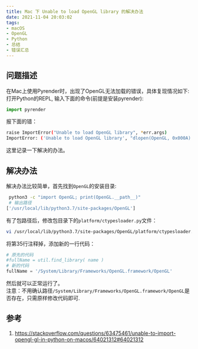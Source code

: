 ```yaml
---
title: Mac 下 Unable to load OpenGL library 的解决办法
date: 2021-11-04 20:03:02
tags:
- macOS
- OpenGL
- Python
- 总结
- 错误汇总
---
```

## 问题描述
在Mac上使用Pyrender时，出现了OpenGL无法加载的错误，具体复现情况如下:
打开Python的REPL, 输入下面的命令(前提是安装pyrender):
```python
import pyrender
```
报下面的错：
```bash
raise ImportError("Unable to load OpenGL library", *err.args)
ImportError: ('Unable to load OpenGL library', "dlopen(OpenGL, 0x000A): tried: 'OpenGL' (no such file), '/usr/local/lib/OpenGL' (no such file), '/usr/lib/OpenGL' (no such file), '/usr/local/lib/OpenGL' (no such file), '/usr/lib/OpenGL' (no such file)", 'OpenGL', None)
```
这里记录一下解决的办法。
<!--more-->
## 解决办法
解决办法比较简单，首先找到`OpenGL`的安装目录:
```bash
 python3 -c "import OpenGL; print(OpenGL.__path__)"
 # 输出路径
['/usr/local/lib/python3.7/site-packages/OpenGL']
```
有了包路径后，修改包目录下的`platform/ctypesloader.py`文件：
```bash
vi /usr/local/lib/python3.7/site-packages/OpenGL/platform/ctypesloader.py
```
将第35行注释掉，添加新的一行代码：
```python
# 原先的代码
#fullName = util.find_library( name )
# 新的代码
fullName = '/System/Library/Frameworks/OpenGL.framework/OpenGL'
```
然后就可以正常运行了。  
注意：不用确认路径`/System/Library/Frameworks/OpenGL.framework/OpenGL`是否存在，只需原样修改代码即可.


## 参考
1. <https://stackoverflow.com/questions/63475461/unable-to-import-opengl-gl-in-python-on-macos/64021312#64021312>

